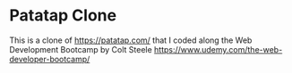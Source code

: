 # Patatap Clone

This is a clone of https://patatap.com/ that I coded along the Web Development Bootcamp by Colt Steele 
https://www.udemy.com/the-web-developer-bootcamp/